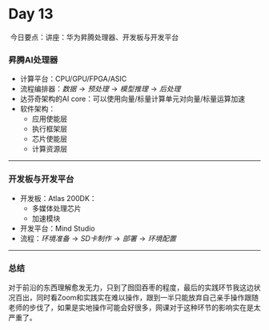 # Day 13

​		今日要点：讲座：华为昇腾处理器、开发板与开发平台

### 昇腾AI处理器

* 计算平台：CPU/GPU/FPGA/ASIC
* 流程编排器：$数据\to{预处理}\to{模型推理}\to{后处理}$
* 达芬奇架构的AI core：可以使用向量/标量计算单元对向量/标量运算加速
* 软件架构：
  * 应用使能层
  * 执行框架层
  * 芯片使能层
  * 计算资源层



****

### 开发板与开发平台

* 开发板：Atlas 200DK：
  * 多媒体处理芯片
  * 加速模块
* 开发平台：Mind Studio
* 流程：$环境准备\to{SD卡制作}\to{部署}\to{环境配置}$



****

### 总结

​		对于前沿的东西理解愈发无力，只到了囫囵吞枣的程度，最后的实践环节我这边状况百出，同时看Zoom和实践实在难以操作，跟到一半只能放弃自己亲手操作跟随老师的步伐了，如果是实地操作可能会好很多，网课对于这种环节的影响实在是太严重了。